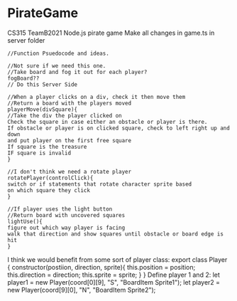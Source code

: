 # PirateGame
CS315 TeamB2021 Node.js pirate game
Make all changes in game.ts in server folder
```
//Function Psuedocode and ideas.

//Not sure if we need this one.
//Take board and fog it out for each player?
fogBoard??
// Do this Server Side

//When a player clicks on a div, check it then move them
//Return a board with the players moved
playerMove(divSquare){
//Take the div the player clicked on
Check the square in case either an obstacle or player is there.
If obstacle or player is on clicked square, check to left right up and down
and put player on the first free square
If square is the treasure
IF square is invalid
}

//I don't think we need a rotate player
rotatePlayer(controlClick){
switch or if statements that rotate character sprite based
on which square they click
}

//If player uses the light button
//Return board with uncovered squares
lightUse(){
figure out which way player is facing
walk that direction and show squares until obstacle or board edge is hit
}
```
I think we would benefit from some sort of player class:
export class Player {
    constructor(postiion, direction, sprite){
        this.position = position;
        this.direction = direction;
        this.sprite = sprite;
    }
}
Define player 1 and 2:
let player1 = new Player(coord[0][9], "S", "BoardItem Sprite1");
let player2 = new Player(coord[9][0], "N", "BoardItem Sprite2");